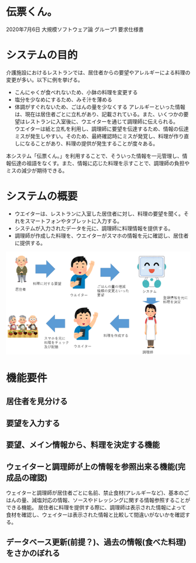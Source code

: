 
# 伝票くん。
2020年7月6日 大規模ソフトウェア論 グループ1 要求仕様書

# システムの目的
介護施設におけるレストランでは、居住者からの要望やアレルギーによる料理の変更が多い。以下に例を挙げる。  
- こんにゃくが食べれないため、小鉢の料理を変更する
- 塩分を少なめにするため、みそ汁を薄める
- 体調がすぐれないため、ごはんの量を少なくする
アレルギーといった情報は、現在は居住者ごとに立札があり、記載されている。また、いくつかの要望はレストランに入室後に、ウエイターを通じて調理師に伝えられる。  
ウエイターは紙と立札を利用し、調理師に要望を伝達するため、情報の伝達ミスが発生しやすい。そのため、最終確認時にミスが発覚し、料理が作り直しになることがあり、料理の提供が発生することが度々ある。  
  
本システム「伝票くん。」を利用することで、そういった情報を一元管理し、情報伝達の祖語をなくす。また、情報に応じた料理を示すことで、調理師の負担やミスの減少が期待できる。

# システムの概要
- ウエイターは、レストランに入室した居住者に対し、料理の要望を聞く。それをスマートフォンやタブレットに入力する。
- システムが入力されたデータを元に、調理師に料理情報を提供する。
- 調理師が作成した料理を、ウエイターがスマホの情報を元に確認し、居住者に提供する。

![画像](20200706_ソフト.png)


# 機能要件

## 居住者を見分ける

## 要望を入力する

## 要望、メイン情報から、料理を決定する機能

## ウェイターと調理師が上の情報を参照出来る機能(完成品の確認)
ウェイターと調理師が居住者ごとに名前、禁止食材(アレルギーなど)、基本のごはんの量、減塩対応の情報、ソースやドレッシングに関する情報参照することができる機能。
居住者に料理を提供する際に、調理師は表示された情報によって食材を確認し、ウェイターは表示された情報と比較して間違いがないかを確認する。



## データベース更新(前提？)、過去の情報(食べた料理)をさかのぼれる

